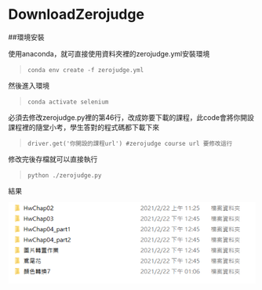 # DownloadZerojudge

##環境安裝

使用anaconda，就可直接使用資料夾裡的zerojudge.yml安裝環境

> `conda env create -f zerojudge.yml`

然後進入環境

> `conda activate selenium`

必須去修改zerojudge.py裡的第46行，改成妳要下載的課程，此code會將你開設課程裡的隨堂小考，學生答對的程式碼都下載下來

> `driver.get('你開設的課程url') #zerojudge course url 要修改這行`

修改完後存檔就可以直接執行

> `python ./zerojudge.py`

結果

![Teaser image](./img/result.png)